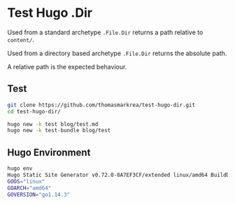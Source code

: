 # Test Hugo .Dir

Used from a standard archetype `.File.Dir` returns a path relative to `content/`.

Used from a directory based archetype `.File.Dir` returns the absolute path.

A relative path is the expected behaviour.

## Test

```bash
git clone https://github.com/thomasmarkrea/test-hugo-dir.git
cd test-hugo-dir/

hugo new -k test blog/test.md
hugo new -k test-bundle blog/test
```

## Hugo Environment

```bash
hugo env
Hugo Static Site Generator v0.72.0-8A7EF3CF/extended linux/amd64 BuildDate: 2020-05-31T12:14:23Z
GOOS="linux"
GOARCH="amd64"
GOVERSION="go1.14.3"
```